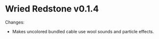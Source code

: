 # Wried Redstone v0.1.4

Changes:
 * Makes uncolored bundled cable use wool sounds and particle effects.
